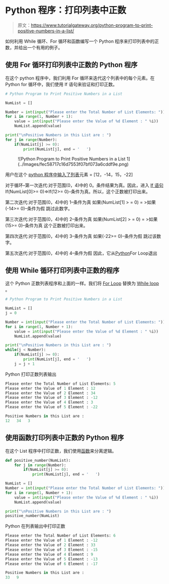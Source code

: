 # Python 程序：打印列表中正数

> 原文：<https://www.tutorialgateway.org/python-program-to-print-positive-numbers-in-a-list/>

如何利用 While 循环、For 循环和函数编写一个 Python 程序来打印列表中的正数，并给出一个有用的例子。

## 使用 For 循环打印列表中正数的 Python 程序

在这个 python 程序中，我们利用 For 循环来迭代这个列表中的每个元素。在 Python for 循环中，我们使用 If 语句来验证和打印正数。

```py
# Python Program to Print Positive Numbers in a List

NumList = []

Number = int(input("Please enter the Total Number of List Elements: "))
for i in range(1, Number + 1):
    value = int(input("Please enter the Value of %d Element : " %i))
    NumList.append(value)

print("\nPositive Numbers in this List are : ")
for j in range(Number):
    if(NumList[j] >= 0):
        print(NumList[j], end = '   ')

```

<figure class="wp-block-image">![Python Program to Print Positive Numbers in a List 1](../Images/fec58717c16d7553f07bf073a6cddf9e.png)</figure>

用户在这个 [python 程序中输入了](https://www.tutorialgateway.org/python-programming-examples/)[列表](https://www.tutorialgateway.org/python-list/)元素 = [12，-14，15，-22]

对于循环–第一次迭代:对于范围(0，4)中的 0。条件结果为真。因此，进入 [If 语句](https://www.tutorialgateway.org/python-if-statement/)
If(NumList[0]>= 0)=>If(12>= 0)–条件为真。所以，这个正数被打印出来。

第二次迭代:对于范围(0，4)中的 1–条件为真
如果(NumList[1] > = 0) = >如果(-14>= 0)–条件为假
跳过此数字。

第三次迭代:对于范围(0，4)中的 2–条件为真
如果(NumList[2] > = 0) = >如果(15>= 0)–条件为真
这个正数被打印出来。

第四次迭代:对于范围(0，4)中的 3–条件为真
如果(-22>= 0)–条件为假
跳过该数字。

第五次迭代:对于范围(0，4)中的 4–条件为假
因此，它从[Python](https://www.tutorialgateway.org/python-tutorial/)For Loop退出

## 使用 While 循环打印列表中正数的程序

这个 Python 正数列表程序和上面的一样。我们将 [For Loop](https://www.tutorialgateway.org/python-for-loop/) 替换为 [While loop](https://www.tutorialgateway.org/python-while-loop/) 。

```py
# Python Program to Print Positive Numbers in a List

NumList = []
j = 0

Number = int(input("Please enter the Total Number of List Elements: "))
for i in range(1, Number + 1):
    value = int(input("Please enter the Value of %d Element : " %i))
    NumList.append(value)

print("\nPositive Numbers in this List are : ")
while(j < Number):
    if(NumList[j] >= 0):
        print(NumList[j], end = '   ')
    j = j + 1
```

Python 打印正数列表输出

```py
Please enter the Total Number of List Elements: 5
Please enter the Value of 1 Element : 12
Please enter the Value of 2 Element : 34
Please enter the Value of 3 Element : -12
Please enter the Value of 4 Element : 3
Please enter the Value of 5 Element : -22

Positive Numbers in this List are : 
12   34   3 
```

## 使用函数打印列表中正数的 Python 程序

在这个 List 程序中打印正数，我们使用[函数](https://www.tutorialgateway.org/functions-in-python/)来分离逻辑。

```py
def positive_number(NumList):
    for j in range(Number):
        if(NumList[j] >= 0):
            print(NumList[j], end = '   ')

NumList = []
Number = int(input("Please enter the Total Number of List Elements: "))
for i in range(1, Number + 1):
    value = int(input("Please enter the Value of %d Element : " %i))
    NumList.append(value)

print("\nPositive Numbers in this List are : ")
positive_number(NumList)
```

Python 在列表输出中打印正数

```py
Please enter the Total Number of List Elements: 6
Please enter the Value of 1 Element : -12
Please enter the Value of 2 Element : 33
Please enter the Value of 3 Element : -15
Please enter the Value of 4 Element : 9
Please enter the Value of 5 Element : -13
Please enter the Value of 6 Element : -17

Positive Numbers in this List are : 
33   9 
```